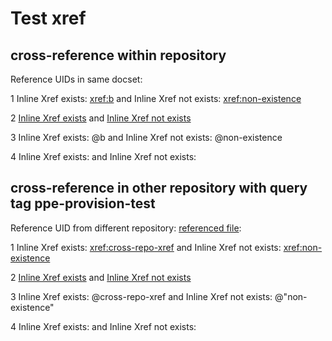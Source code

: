 # Test xref 


## cross-reference within repository

Reference UIDs in same docset:

1 Inline Xref exists: <xref:b> and Inline Xref not exists: <xref:non-existence>

2 [Inline Xref exists](xref:b) and [Inline Xref not exists](xref:non-existence)

3 Inline Xref exists: @b and Inline Xref not exists: @non-existence

4 Inline Xref exists: <xref href="b"/> and Inline Xref not exists: <xref href="non-existence"/> 


## cross-reference in other repository with query tag ppe-provision-test

Reference UID from different repository: [referenced file](https://github.com/v-pegao/ppe-provision-test/blob/master/ppe-provision-test/another.md):

1 Inline Xref exists: <xref:cross-repo-xref> and Inline Xref not exists: <xref:non-existence>

2 [Inline Xref exists](xref:cross-repo-xref) and [Inline Xref not exists](xref:non-existence)

3 Inline Xref exists: @cross-repo-xref and Inline Xref not exists: @"non-existence"

4 Inline Xref exists: <xref href="cross-repo-xref"/> and Inline Xref not exists: <xref href="non-existence"/> 
